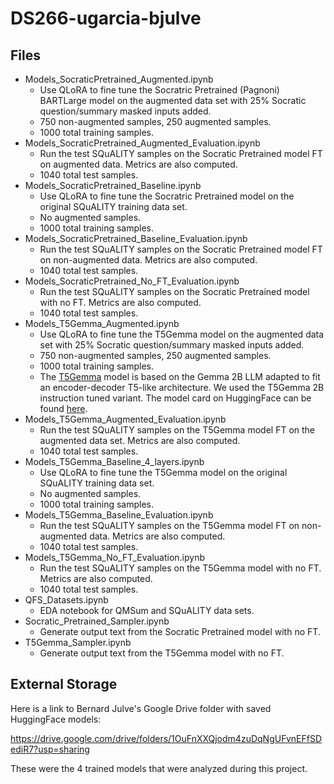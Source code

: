# DS266-ugarcia-bjulve

## Files

- Models_SocraticPretrained_Augmented.ipynb
  - Use QLoRA to fine tune the Socratric Pretrained (Pagnoni) BARTLarge model on the augmented data set with 25% Socratic question/summary masked inputs added.
  - 750 non-augmented samples, 250 augmented samples.
  - 1000 total training samples.
- Models_SocraticPretrained_Augmented_Evaluation.ipynb
  - Run the test SQuALITY samples on the Socratic Pretrained model FT on augmented data. Metrics are also computed.
  - 1040 total test samples.
- Models_SocraticPretrained_Baseline.ipynb
  - Use QLoRA to fine tune the Socratric Pretrained model on the original SQuALITY training data set.
  - No augmented samples.
  - 1000 total training samples.
- Models_SocraticPretrained_Baseline_Evaluation.ipynb
  - Run the test SQuALITY samples on the Socratic Pretrained model FT on non-augmented data. Metrics are also computed.
  - 1040 total test samples.
- Models_SocraticPretrained_No_FT_Evaluation.ipynb
  - Run the test SQuALITY samples on the Socratic Pretrained model with no FT. Metrics are also computed.
  - 1040 total test samples.
- Models_T5Gemma_Augmented.ipynb
  - Use QLoRA to fine tune the T5Gemma model on the augmented data set with 25% Socratic question/summary masked inputs added.
  - 750 non-augmented samples, 250 augmented samples.
  - 1000 total training samples.
  - The [T5Gemma](https://developers.googleblog.com/en/t5gemma/) model is based on the Gemma 2B LLM adapted to fit an encoder-decoder T5-like architecture. We used the T5Gemma 2B instruction tuned variant. The model card on HuggingFace can be found [here](https://huggingface.co/google/t5gemma-2b-2b-ul2-it). 
- Models_T5Gemma_Augmented_Evaluation.ipynb
  - Run the test SQuALITY samples on the T5Gemma model FT on the augmented data set. Metrics are also computed.
  - 1040 total test samples.
- Models_T5Gemma_Baseline_4_layers.ipynb
  - Use QLoRA to fine tune the T5Gemma model on the original SQuALITY training data set.
  - No augmented samples.
  - 1000 total training samples.
- Models_T5Gemma_Baseline_Evaluation.ipynb
  - Run the test SQuALITY samples on the T5Gemma model FT on non-augmented data. Metrics are also computed.
  - 1040 total test samples.
- Models_T5Gemma_No_FT_Evaluation.ipynb
  - Run the test SQuALITY samples on the T5Gemma model with no FT. Metrics are also computed.
  - 1040 total test samples.
- QFS_Datasets.ipynb
  - EDA notebook for QMSum and SQuALITY data sets.
- Socratic_Pretrained_Sampler.ipynb
  - Generate output text from the Socratic Pretrained model with no FT.
- T5Gemma_Sampler.ipynb
  - Generate output text from the T5Gemma model with no FT.

## External Storage

Here is a link to Bernard Julve's Google Drive folder with saved HuggingFace models:

https://drive.google.com/drive/folders/1OuFnXXQjodm4zuDqNgUFvnEFfSDediR7?usp=sharing

These were the 4 trained models that were analyzed during this project.
